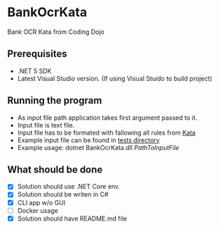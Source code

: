 # BankOcrKata
Bank OCR Kata from Coding Dojo

## Prerequisites
* .NET 5 SDK 
* Latest Visual Studio version. (If using Visual Stuido to build project)

## Running the program
* As input file path application takes first argument passed to it.
* Input file is text file.
* Input file has to be formated with fallowing all rules from [Kata](http://codingdojo.org/kata/BankOCR/) 
* Example input file can be found in [tests directory ](https://github.com/aogiermann/BankOcrKata/blob/master/BankOcrTests/testInput.txt)
* Example usage: dotnet BankOcrKata.dll *PathToInputFile* 

## What should be done
- [x] Solution should use .NET Core env. 
- [x] Solution should be writen in C#
- [x] CLI app w/o GUI
- [ ] Docker usage
- [x] Solution should have README.md file
